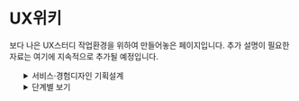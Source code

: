 # UX위키

보다 나은 UX스터디 작업환경을 위하여 만들어놓은 페이지입니다. 추가 설명이 필요한 자료는 여기에 지속적으로 추가될 예정입니다.



<details style="margin-left:5%">
    <summary>
        서비스·경험디자인 기획설계
    </summary>
    <details style="margin-left:5%">
        <summary>
            1) 디자인 개요
        </summary>
        <ul>
            <li>디자인의 개념 및 정의</li>
            <li>디자인의 분류 및 특성</li>
            <li>디자인의 사회적 기능과 윤리</li>
        </ul>
    </details>
    <details style="margin-left:5%">
        <summary>
            2) 서비스·경험디자인의 이해
        </summary>
    </details>
    <details style="margin-left:5%">
        <summary>
            3) 서비스·경험디자인 요구사항 파악
        </summary>
    </details>
    <details style="margin-left:5%">
        <summary>
            4) 서비스·경험디자인 수행계획 수립
        </summary>
    </details>
    <details style="margin-left:5%">
        <summary>
            5) 설문설계
        </summary>
    </details>
</details>

<details style="margin-left:5%">
    <summary>
        단계별 보기
    </summary>
    <details style="margin-left:5%">
        <summary>
            기획 단계
        </summary>
    </details>
    <details style="margin-left:5%">
        <summary>
            발견 단계 - Discover
        </summary>
    </details>
    <details style="margin-left:5%">
        <summary>
            정의 단계 - Define
        </summary>
    </details>
    <details style="margin-left:5%">
        <summary>
            개발 단계 - Develop
        </summary>
    </details>
    <details style="margin-left:5%">
        <summary>
            전달 단계 - Deliver
        </summary>
    </details>
</details>
